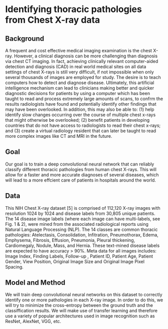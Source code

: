 # Identifying thoracic pathologies from Chest X-ray data

## Background

A frequent and cost effective medical imaging examination is the chest X-ray. However, a clinical diagnosis can
be more challenging than diagnosis via chest CT imaging. In fact, achieving clinically relevant computer-aided
detection and diagnosis (CAD) in real world medical sites on all data settings of chest X-rays is still very difficult,
if not impossible when only several thousands of images are employed for study.
The desire is to teach computers how to detect and diagnose disease. Ultimately, this artificial intelligence mechanism
can lead to clinicians making better and quicker diagnostic decisions for patients by using a computer which has
been taught to read and process extremely large amounts of scans, to confrm the results radiologists have found and
potentially identify other findings that may have been overlooked.
In addition, this may also be able to: (1) help identify slow changes occurring over the course of multiple chest
x-rays that might otherwise be overlooked; (2) benefit patients in developing countries that do not have access to
radiologists to read their chest x-rays; and (3) create a virtual radiology resident that can later be taught to read
more complex images like CT and MRI in the future.

## Goal

Our goal is to train a deep convolutional neural network that can reliably classify different thoracic pathologies from
human chest X-rays. This will allow for a faster and more accurate diagnoses of several diseases, which will lead to
a more effcient care of patients in hospitals around the world.

## Data

This NIH Chest X-ray dataset [5] is comprised of 112,120 X-ray images with resolution 1024 by 1024 and disease labels
from 30,805 unique patients. The 14 disease image labels (where each image can have multi-labels, see Fig. 1 & 2),
were mined from the associated radiological reports using Natural Language Processing (NLP). The 14 classes are
common thoracic pathologies: Atelectasis, Consolidation, Infitration, Pneumothorax, Edema, Emphysema, Fibrosis,
Effusion, Pneumonia, Pleural thickening, Cardiomegaly, Nodule, Mass, and Hernia. These text-mined disease labels
are expected to have accuracy > 90%. Meta data for all images includes: Image Index, Finding Labels, Follow-up ,
Patient ID, Patient Age, Patient Gender, View Position, Original Image Size and Original Image Pixel Spacing.

## Model and Method

We will train deep convolutional neural networks on this dataset to correctly identify one or more pathologies
in each X-ray image. In order to do this, we will try to minimize the cross-entropy between the ground truth and
the classiffication results. We will make use of transfer learning and therefore use a variety of popular architectures
used in image recognition such as ResNet, AlexNet, VGG, etc.
